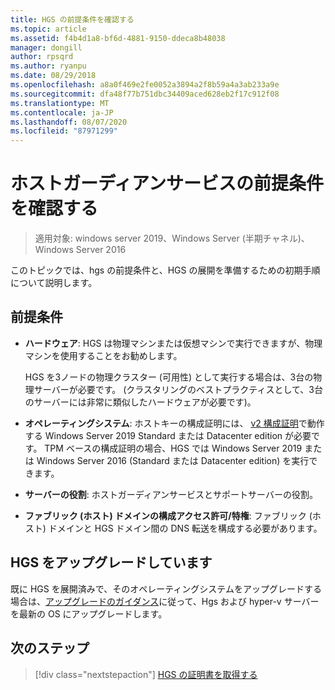 ```yaml
---
title: HGS の前提条件を確認する
ms.topic: article
ms.assetid: f4b4d1a8-bf6d-4881-9150-ddeca8b48038
manager: dongill
author: rpsqrd
ms.author: ryanpu
ms.date: 08/29/2018
ms.openlocfilehash: a8a0f469e2fe0052a3894a2f8b59a4a3ab233a9e
ms.sourcegitcommit: dfa48f77b751dbc34409aced628eb2f17c912f08
ms.translationtype: MT
ms.contentlocale: ja-JP
ms.lasthandoff: 08/07/2020
ms.locfileid: "87971299"
---
```

# <a name="review-prerequisites-for-the-host-guardian-service"></a>ホストガーディアンサービスの前提条件を確認する

>適用対象: windows server 2019、Windows Server (半期チャネル)、Windows Server 2016


このトピックでは、hgs の前提条件と、HGS の展開を準備するための初期手順について説明します。

## <a name="prerequisites"></a>前提条件

-   **ハードウェア**: HGS は物理マシンまたは仮想マシンで実行できますが、物理マシンを使用することをお勧めします。

    HGS を3ノードの物理クラスター (可用性) として実行する場合は、3台の物理サーバーが必要です。 (クラスタリングのベストプラクティスとして、3台のサーバーには非常に類似したハードウェアが必要です)。

-   **オペレーティングシステム**: ホストキーの構成証明には、 [v2 構成証明](guarded-fabric-tpm-trusted-attestation-capturing-hardware.md#versioned-attestation-policies)で動作する Windows Server 2019 Standard または Datacenter edition が必要です。 TPM ベースの構成証明の場合、HGS では Windows Server 2019 または Windows Server 2016 (Standard または Datacenter edition) を実行できます。

-   **サーバーの役割**: ホストガーディアンサービスとサポートサーバーの役割。

-   **ファブリック (ホスト) ドメインの構成アクセス許可/特権**: ファブリック (ホスト) ドメインと HGS ドメイン間の DNS 転送を構成する必要があります。

## <a name="upgrading-hgs"></a>HGS をアップグレードしています

既に HGS を展開済みで、そのオペレーティングシステムをアップグレードする場合は、[アップグレードのガイダンス](guarded-fabric-upgrade-to-2019.md)に従って、Hgs および hyper-v サーバーを最新の OS にアップグレードします。

## <a name="next-step"></a>次のステップ

> [!div class="nextstepaction"]
> [HGS の証明書を取得する](guarded-fabric-obtain-certs.md)
